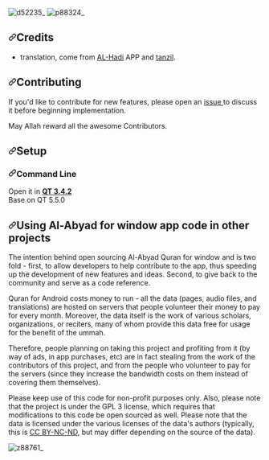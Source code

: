 ![d52235_](https://user-images.githubusercontent.com/40136724/178233343-0da87625-ed74-4256-bbb6-b3a333a57c18.jpg)
![p88324_](https://user-images.githubusercontent.com/40136724/178233585-920d2f34-f73e-4a1c-bb13-26ce20e8e6bf.jpg)

<html>
<body>
<div align="left" dir="auto">
<h2 dir="auto"><a aria-hidden="true" class="anchor" href="#credits" id="user-content-credits"><svg aria-hidden="true" class="octicon octicon-link" height="16" version="1.1" viewbox="0 0 16 16" width="16"><path d="M7.775 3.275a.75.75 0 001.06 1.06l1.25-1.25a2 2 0 112.83 2.83l-2.5 2.5a2 2 0 01-2.83 0 .75.75 0 00-1.06 1.06 3.5 3.5 0 004.95 0l2.5-2.5a3.5 3.5 0 00-4.95-4.95l-1.25 1.25zm-4.69 9.64a2 2 0 010-2.83l2.5-2.5a2 2 0 012.83 0 .75.75 0 001.06-1.06 3.5 3.5 0 00-4.95 0l-2.5 2.5a3.5 3.5 0 004.95 4.95l1.25-1.25a.75.75 0 00-1.06-1.06l-1.25 1.25a2 2 0 01-2.83 0z" fill-rule="evenodd"></path></svg></a>Credits</h2>

<ul dir="auto">
	<li dir="ltr">translation,&nbsp;come from <a href="https://rasekhoon.net/software/show/660960/%D9%86%D8%B1%D9%85-%D8%A7%D9%81%D8%B2%D8%A7%D8%B1-%D9%82%D8%B1%D8%A2%D9%86%DB%8C-%D8%A7%D9%84%D9%87%D8%A7%D8%AF%DB%8C-%D8%A8%D8%A7-%D9%82%D8%B1%D8%A7%D8%A6%D8%AA-%D9%88-%D8%AA%D8%B1%D8%AC%D9%85%D9%87-%D8%AA%D9%85%D8%A7%D9%85-%D9%82%D8%B1%D8%A2%D9%86-%D9%85%D8%AC%DB%8C%D8%AF-%D9%88-%D8%A7%D9%85%DA%A9%D8%A7%D9%86%D8%A7%D8%AA-%D9%85%D9%86%D8%AD%D8%B5%D8%B1-%D8%A8%D9%87-%D9%81%D8%B1%D8%AF">AL-Hadi</a> APP and&nbsp;<a href="http://tanzil.net" rel="nofollow">tanzil</a>.</li>
</ul>

<h2 dir="auto"><a aria-hidden="true" class="anchor" href="#contributing" id="user-content-contributing"><svg aria-hidden="true" class="octicon octicon-link" height="16" version="1.1" viewbox="0 0 16 16" width="16"><path d="M7.775 3.275a.75.75 0 001.06 1.06l1.25-1.25a2 2 0 112.83 2.83l-2.5 2.5a2 2 0 01-2.83 0 .75.75 0 00-1.06 1.06 3.5 3.5 0 004.95 0l2.5-2.5a3.5 3.5 0 00-4.95-4.95l-1.25 1.25zm-4.69 9.64a2 2 0 010-2.83l2.5-2.5a2 2 0 012.83 0 .75.75 0 001.06-1.06 3.5 3.5 0 00-4.95 0l-2.5 2.5a3.5 3.5 0 004.95 4.95l1.25-1.25a.75.75 0 00-1.06-1.06l-1.25 1.25a2 2 0 01-2.83 0z" fill-rule="evenodd"></path></svg></a>Contributing</h2>

<p dir="auto">If you&#39;d like to contribute&nbsp;for new features, please open an <a href="https://github.com/Al-Abyad/Al-Abyad-Quran-windows-App/issues">issue </a>to discuss it before beginning implementation.</p>

<p dir="auto">May Allah reward all the awesome Contributors.</p>

<h2 dir="auto"><a aria-hidden="true" class="anchor" href="#setup" id="user-content-setup"><svg aria-hidden="true" class="octicon octicon-link" height="16" version="1.1" viewbox="0 0 16 16" width="16"><path d="M7.775 3.275a.75.75 0 001.06 1.06l1.25-1.25a2 2 0 112.83 2.83l-2.5 2.5a2 2 0 01-2.83 0 .75.75 0 00-1.06 1.06 3.5 3.5 0 004.95 0l2.5-2.5a3.5 3.5 0 00-4.95-4.95l-1.25 1.25zm-4.69 9.64a2 2 0 010-2.83l2.5-2.5a2 2 0 012.83 0 .75.75 0 001.06-1.06 3.5 3.5 0 00-4.95 0l-2.5 2.5a3.5 3.5 0 004.95 4.95l1.25-1.25a.75.75 0 00-1.06-1.06l-1.25 1.25a2 2 0 01-2.83 0z" fill-rule="evenodd"></path></svg></a>Setup</h2>

<h3 dir="auto"><a aria-hidden="true" class="anchor" href="#command-line" id="user-content-command-line"><svg aria-hidden="true" class="octicon octicon-link" height="16" version="1.1" viewbox="0 0 16 16" width="16"><path d="M7.775 3.275a.75.75 0 001.06 1.06l1.25-1.25a2 2 0 112.83 2.83l-2.5 2.5a2 2 0 01-2.83 0 .75.75 0 00-1.06 1.06 3.5 3.5 0 004.95 0l2.5-2.5a3.5 3.5 0 00-4.95-4.95l-1.25 1.25zm-4.69 9.64a2 2 0 010-2.83l2.5-2.5a2 2 0 012.83 0 .75.75 0 001.06-1.06 3.5 3.5 0 00-4.95 0l-2.5 2.5a3.5 3.5 0 004.95 4.95l1.25-1.25a.75.75 0 00-1.06-1.06l-1.25 1.25a2 2 0 01-2.83 0z" fill-rule="evenodd"></path></svg></a>Command Line</h3>

<p dir="auto">Open it in <a href="https://download.qt.io/archive/qtcreator/3.4/3.4.2/"><strong>QT 3.4.2</strong></a><br />
Base on QT 5.5.0</p>

<h2 dir="auto"><a aria-hidden="true" class="anchor" href="#using-quran-for-android-code-in-other-projects" id="user-content-using-quran-for-android-code-in-other-projects"><svg aria-hidden="true" class="octicon octicon-link" height="16" version="1.1" viewbox="0 0 16 16" width="16"><path d="M7.775 3.275a.75.75 0 001.06 1.06l1.25-1.25a2 2 0 112.83 2.83l-2.5 2.5a2 2 0 01-2.83 0 .75.75 0 00-1.06 1.06 3.5 3.5 0 004.95 0l2.5-2.5a3.5 3.5 0 00-4.95-4.95l-1.25 1.25zm-4.69 9.64a2 2 0 010-2.83l2.5-2.5a2 2 0 012.83 0 .75.75 0 001.06-1.06 3.5 3.5 0 00-4.95 0l-2.5 2.5a3.5 3.5 0 004.95 4.95l1.25-1.25a.75.75 0 00-1.06-1.06l-1.25 1.25a2 2 0 01-2.83 0z" fill-rule="evenodd"></path></svg></a>Using Al-Abyad for window app code in other projects</h2>

<p dir="auto">The intention behind open sourcing Al-Abyad Quran for window and is two fold - first, to allow developers to help contribute to the app, thus speeding up the development of new features and ideas. Second, to give back to the community and serve as a code reference.</p>

<p dir="auto">Quran for Android costs money to run - all the data (pages, audio files, and translations) are hosted on servers that people volunteer their money to pay for every month. Moreover, the data itself is the work of various scholars, organizations, or reciters, many of whom provide this data free for usage for the benefit of the ummah.</p>

<p dir="auto">Therefore, people planning on taking this project and profiting from it (by way of ads, in app purchases, etc) are in fact stealing from the work of the contributors of this project, and from the people who volunteer to pay for the servers (since they increase the bandwidth costs on them instead of covering them themselves).</p>

<p dir="auto">Please keep use of this code for non-profit purposes only. Also, please note that the project is under the GPL 3 license, which requires that modifications to this code be open sourced as well. Please note that the data is licensed under the various licenses of the data&#39;s authors (typically, this is <a href="https://creativecommons.org/licenses/by-nc-nd/2.0/" rel="nofollow">CC BY-NC-ND</a>, but may differ depending on the source of the data).</p>
</div>
</body>
</html>



![z88761_](https://user-images.githubusercontent.com/40136724/178233746-48a87404-80a7-4961-b9fa-ee1f11d7d956.jpg)

